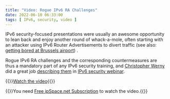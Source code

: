 ```yaml
---
title: "Video: Rogue IPv6 RA Challenges"
date: 2022-06-10 06:33:00
tags: [ IPv6, security, video ]
---
```

IPv6 security-focused presentations were usually an awesome opportunity to lean back and enjoy another round of whack-a-mole, often starting with an attacker using IPv6 Router Advertisements to divert traffic (see also: [getting bored at Brussels airport](https://blog.ipspace.net/2011/11/ipv6-security-getting-bored-bru-airport.html)) .

Rogue IPv6 RA challenges and the corresponding countermeasures are thus a mandatory part of any IPv6 security training, and [Christopher Werny](https://www.ipspace.net/Author:Christopher_Werny) did a great job [describing them](https://my.ipspace.net/bin/get/IPv6Sec/E5.2%20-%20Rogue%20RA%20Challenges.mp4?doccode=IPv6Sec) in [IPv6 security webinar](https://www.ipspace.net/IPv6_security).

{{<jump>}}[Watch the video](https://my.ipspace.net/bin/get/IPv6Sec/E5.2%20-%20Rogue%20RA%20Challenges.mp4?doccode=IPv6Sec){{</jump>}}

{{<note info >}}You need [Free ipSpace.net Subscription](https://www.ipspace.net/Subscription/Free) to watch the video.{{</note>}}
